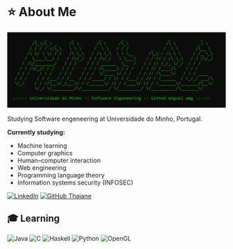 # ⭐ About Me
![Logo](miguel.png)

Studying Software engeneering at Universidade do Minho, Portugal.

**Currently studying:**
- Machine learning
- Computer graphics
- Human–computer interaction
- Web engineering
- Programming language theory
- Information systems security (INFOSEC)

[![LinkedIn](https://img.shields.io/badge/LinkedIn-%230077B5.svg?logo=linkedin&logoColor=white)](https://linkedin.com/in/miguel-amg) 
[![GitHub Thaiane](https://img.shields.io/github/followers/miguel-amg?label=follow&style=social)](https://github.com/miguel-amg)

## 🎓 Learning
  ![Java](https://img.shields.io/badge/java-%23ED8B00.svg?style=for-the-badge&logo=openjdk&logoColor=white) 
  ![C](https://img.shields.io/badge/c-%2300599C.svg?style=for-the-badge&logo=c&logoColor=white) 
  ![Haskell](https://img.shields.io/badge/Haskell-5e5086?style=for-the-badge&logo=haskell&logoColor=white) 
  ![Python](https://img.shields.io/badge/python-3670A0?style=for-the-badge&logo=python&logoColor=ffdd54) 
  ![OpenGL](https://img.shields.io/badge/OpenGL-%23FFFFFF.svg?style=for-the-badge&logo=opengl)
